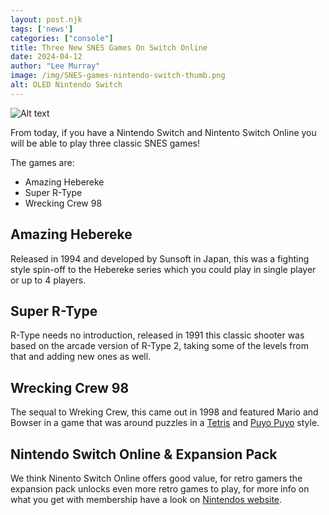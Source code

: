 ```yaml
---
layout: post.njk 
tags: ['news']
categories: ["console"]
title: Three New SNES Games On Switch Online
date: 2024-04-12
author: "Lee Murray"
image: /img/SNES-games-nintendo-switch-thumb.png
alt: OLED Nintendo Switch
---
```


![Alt text](/img/SNES-games-nintendo-switch.png "a title")

From today, if you have a Nintendo Switch and Nintento Switch Online you will be able to play three classic SNES games!

The games are:

- Amazing Hebereke
- Super R-Type
- Wrecking Crew 98

## Amazing Hebereke

Released in 1994 and developed by Sunsoft in Japan, this was a fighting style spin-off to the Hebereke series which you could play in single player or up to 4 players.

## Super R-Type

R-Type needs no introduction, released in 1991 this classic shooter was based on the arcade version of R-Type 2, taking some of the levels from that and adding new ones as well.


## Wrecking Crew 98

The sequal to Wreking Crew, this came out in 1998 and featured Mario and Bowser in a game that was around puzzles in a [Tetris](https://www.nintendo.com/en-gb/Games/Game-Boy/TETRIS--275924.html) and [Puyo Puyo](https://en.wikipedia.org/wiki/Puyo_Puyo) style.

## Nintendo Switch Online & Expansion Pack
We think Ninento Switch Online offers good value, for retro gamers the expansion pack unlocks even more retro games to play, for more info on what you get with membership have a look on [Nintendos website](https://www.nintendo.com/en-gb/Nintendo-Switch-Online/Membership-options/Membership-options-1374627.html).




